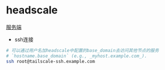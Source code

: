 # headscale

[服务端](https://github.com/183461750/doc-record/blob/main/docs/network/headscale/local/demo2/doc.md)

- ssh连接

```bash
# 可以通过用户名加headscale中配置的base_domain去访问其他节点的服务
# `hostname.base_domain` (e.g., _myhost.example.com_).
ssh root@tailscale-ssh.example.com
```
